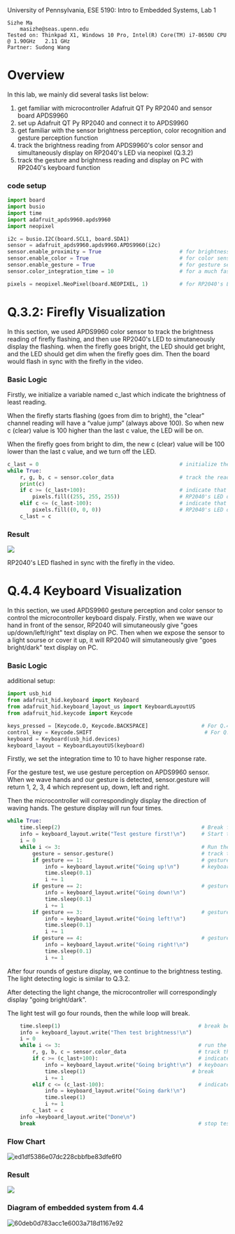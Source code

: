University of Pennsylvania, ESE 5190: Intro to Embedded Systems, Lab 1

    Sizhe Ma
        masizhe@seas.upenn.edu
    Tested on: Thinkpad X1, Windows 10 Pro, Intel(R) Core(TM) i7-8650U CPU @ 1.90GHz   2.11 GHz
    Partner: Sudong Wang
    
# Overview
In this lab, we mainly did several tasks list below:
1) get familiar with microcontroller Adafruit QT Py RP2040 and sensor board APDS9960
2) set up Adafruit QT Py RP2040 and connect it to APDS9960
3) get familiar with the sensor brightness perception, color recognition and gesture perception function 
4) track the brightness reading from APDS9960's color sensor and simultaneously display on RP2040's LED via neopixel (Q.3.2)
5) track the gesture and brightness reading and display on PC with RP2040's keyboard function

### code setup
```python
import board
import busio
import time
import adafruit_apds9960.apds9960
import neopixel

i2c = busio.I2C(board.SCL1, board.SDA1)
sensor = adafruit_apds9960.apds9960.APDS9960(i2c)
sensor.enable_proximity = True                         # for brightness sensor
sensor.enable_color = True                             # for color sensor
sensor.enable_gesture = True                           # for gesture sensor
sensor.color_integration_time = 10                     # for a much faster source of data

pixels = neopixel.NeoPixel(board.NEOPIXEL, 1)          # for RP2040's LED display
```

# Q.3.2: Firefly Visualization
In this section, we used APDS9960 color sensor to track the brightness reading of firefly flashing, and then use RP2040's LED to simutaneously display the flashing. when the firefly goes bright, the LED should get bright, and the LED should get dim when the firefly goes dim. Then the board would flash in sync with the firefly in the video.

### Basic Logic
Firstly, we initialize a variable named c_last which indicate the brightness of least reading.

When the firefly starts flashing (goes from dim to bright), the "clear" channel reading will have a “value jump” (always above 100). So when new c (clear) value is 100 higher than the last c value, the LED will be on.

When the firefly goes from bright to dim, the new c (clear) value will be 100 lower than the last c value, and we turn off the LED.

```python
c_last = 0                                             # initialize the parameter
while True:
    r, g, b, c = sensor.color_data                     # track the reading from color sensor
    print(c)
    if c >= (c_last+100):                              # indicate that it is going bright
        pixels.fill((255, 255, 255))                   # RP2040's LED display (on)
    elif c <= (c_last-100):                            # indicate that is going dim
        pixels.fill((0, 0, 0))                         # RP2040's LED display (off)
    c_last = c
```

### Result
![](https://github.com/MaxMa6150/ese5190-2022-lab1-firefly/blob/main/firefly_visualization.gif)

RP2040's LED flashed in sync with the firefly in the video.

# Q.4.4 Keyboard Visualization
In this section, we used APDS9960 gesture perception and color sensor to control the microcontroller keyboard dispaly. Firstly, when we wave our hand in front of the sensor, RP2040 will simutaneously give "goes up/down/left/right" text display on PC. Then when we expose the sensor to a light sourse or cover it up, it will RP2040 will simutaneously give "goes bright/dark" text display on PC.

### Basic Logic
additional setup:
```python
import usb_hid
from adafruit_hid.keyboard import Keyboard
from adafruit_hid.keyboard_layout_us import KeyboardLayoutUS
from adafruit_hid.keycode import Keycode

keys_pressed = [Keycode.O, Keycode.BACKSPACE]                 # For Q.4.3
control_key = Keycode.SHIFT                                    # For Q.4.3
keyboard = Keyboard(usb_hid.devices)
keyboard_layout = KeyboardLayoutUS(keyboard)
```

Firstly, we set the integration time to 10 to have higher response rate.

For the gesture test, we use gesture perception on APDS9960 sensor. When we wave hands and our gesture is detected, sensor.gesture will return 1, 2, 3, 4 which represent up, down, left and right. 

Then the microcontroller will correspondingly display the direction of waving hands. The gesture display will run four times.

```python
while True:
    time.sleep(2)                                             # Break for user to move the mouse to text file
    info = keyboard_layout.write("Test gesture first!\n")     # Start the gesture section
    i = 0
    while i <= 3:                                             # Run the gesture test 4 times
        gesture = sensor.gesture()                            # track the reading from gesture sensor
        if gesture == 1:                                      # gesture is "up"
            info = keyboard_layout.write("Going up!\n")       # keyboard display
            time.sleep(0.1)
            i += 1
        if gesture == 2:                                      # gesture is "down"
            info = keyboard_layout.write("Going down!\n")
            time.sleep(0.1)
            i += 1
        if gesture == 3:                                      # gesture is "left"
            info = keyboard_layout.write("Going left!\n")
            time.sleep(0.1)
            i += 1
        if gesture == 4:                                      # gesture is "right"
            info = keyboard_layout.write("Going right!\n")
            time.sleep(0.1)
            i += 1
```
After four rounds of gesture display, we continue to the brightness testing. The light detecting logic is similar to Q.3.2.

After detecting the light change, the microcontroller will correspondingly display "going bright/dark".

The light test will go four rounds, then the while loop will break.


```python
    time.sleep(1)                                            # break between two sections
    info = keyboard_layout.write("Then test brightness!\n")
    i = 0
    while i <= 3:                                            # run the gesture test 3 times
        r, g, b, c = sensor.color_data                       # track the reading from color sensor
        if c >= (c_last+100):                                # indicate that it is going bright
            info = keyboard_layout.write("Going bright!\n")  # keyboard display
            time.sleep(1)                                  # break
            i += 1
        elif c <= (c_last-100):                              # indicate that it is going dark
            info = keyboard_layout.write("Going dark!\n")    
            time.sleep(1)
            i += 1
        c_last = c
    info =keyboard_layout.write("Done\n")
    break                                                    # stop testing
```
### Flow Chart
![ed1df5386e07dc228cbbfbe83dfe6f0](https://user-images.githubusercontent.com/114200453/191912913-374ec68e-20b5-4762-9f6d-bdb805208591.png)


### Result
![](https://github.com/MaxMa6150/ese5190-2022-lab1-firefly/blob/main/keyboard_visualization.gif)

### Diagram of embedded system from 4.4
![60deb0d783acc1e6003a718d1167e92](https://user-images.githubusercontent.com/114200453/191920508-ec21f8ff-f0d8-47dc-8363-e5809f412ca7.png)

